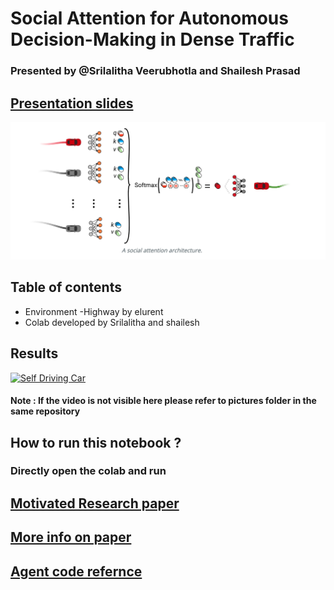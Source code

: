 # Social Attention for Autonomous Decision-Making in Dense Traffic
### Presented by @Srilalitha Veerubhotla and Shailesh Prasad 
## [Presentation slides](https://docs.google.com/presentation/d/1a4NFnoMs3xOU3LybNVtKC0NbJtbkd1Ugu2FpFbNHhxE/edit#slide=id.ga7bf8b4b66_9_63)


<p align="center">
  <img width="800" height=""800 src="https://github.com/srilalithaveerubhotla/Automated_Car_Driving_Self_Parking_DeepQNetwork/blob/main/pictures/Screen%20Shot%202020-12-08%20at%208.20.36%20PM.png" "Social Attention Architecture for building Self Driving car in a Intersection Environment !">
</p>

## Table of contents

  - Environment -Highway by elurent 
  - Colab developed by Srilalitha and shailesh
## Results 

   [![Self Driving Car](https://github.com/srilalithaveerubhotla/Automated_Car_Driving_Self_Parking_DeepQNetwork/blob/main/pictures/download.gif)](https://github.com/srilalithaveerubhotla/Automated_Car_Driving_Self_Parking_DeepQNetwork/blob/main/pictures/download.mp4)
   #### Note : If the video is not visible here please refer to pictures folder in the same repository

## How to run this notebook ?
### Directly open the colab and run 

## [Motivated Research paper](https://arxiv.org/pdf/1911.12250.pdf)
## [More info on paper](https://eleurent.github.io/social-attention/)
## [Agent code refernce](https://github.com/eleurent/rl-agents)
 

